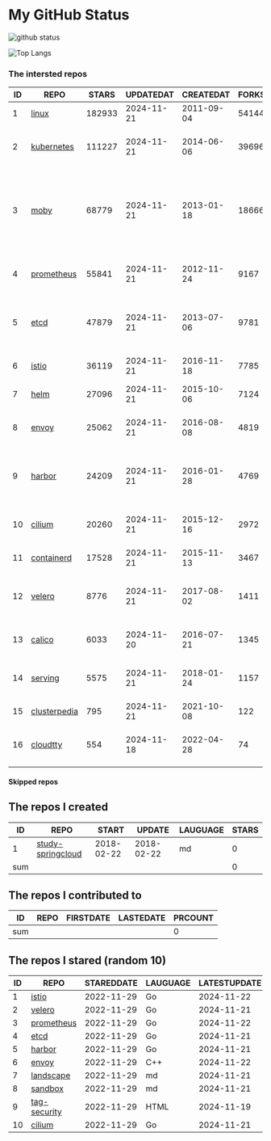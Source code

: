 # My GitHub Status

<img src="https://github-readme-stats-1.yihong0618.vercel.app/api?username=daoqingniu&show_icons=true&&&hide_title=true&count_private=true" alt="github status" />

![Top Langs](https://github-readme-stats-1.yihong0618.vercel.app/api/top-langs/?username=daoqingniu&layout=compact)

<!--START_SECTION:github_repos-->
### The intersted repos
| ID |                              REPO                               | STARS  | UPDATEDAT  | CREATEDAT  | FORKSCOUNT |                                                DESCRIPTIONS                                                |
|----|-----------------------------------------------------------------|--------|------------|------------|------------|------------------------------------------------------------------------------------------------------------|
|  1 | [linux](https://github.com/torvalds/linux)                      | 182933 | 2024-11-21 | 2011-09-04 |      54144 | Linux kernel source tree                                                                                   |
|  2 | [kubernetes](https://github.com/kubernetes/kubernetes)          | 111227 | 2024-11-21 | 2014-06-06 |      39696 | Production-Grade Container Scheduling and Management                                                       |
|  3 | [moby](https://github.com/moby/moby)                            |  68779 | 2024-11-21 | 2013-01-18 |      18666 | The Moby Project - a collaborative project for the container ecosystem to assemble container-based systems |
|  4 | [prometheus](https://github.com/prometheus/prometheus)          |  55841 | 2024-11-21 | 2012-11-24 |       9167 | The Prometheus monitoring system and time series database.                                                 |
|  5 | [etcd](https://github.com/etcd-io/etcd)                         |  47879 | 2024-11-21 | 2013-07-06 |       9781 | Distributed reliable key-value store for the most critical data of a distributed system                    |
|  6 | [istio](https://github.com/istio/istio)                         |  36119 | 2024-11-21 | 2016-11-18 |       7785 | Connect, secure, control, and observe services.                                                            |
|  7 | [helm](https://github.com/helm/helm)                            |  27096 | 2024-11-21 | 2015-10-06 |       7124 | The Kubernetes Package Manager                                                                             |
|  8 | [envoy](https://github.com/envoyproxy/envoy)                    |  25062 | 2024-11-21 | 2016-08-08 |       4819 | Cloud-native high-performance edge/middle/service proxy                                                    |
|  9 | [harbor](https://github.com/goharbor/harbor)                    |  24209 | 2024-11-21 | 2016-01-28 |       4769 | An open source trusted cloud native registry project that stores, signs, and scans content.                |
| 10 | [cilium](https://github.com/cilium/cilium)                      |  20260 | 2024-11-21 | 2015-12-16 |       2972 | eBPF-based Networking, Security, and Observability                                                         |
| 11 | [containerd](https://github.com/containerd/containerd)          |  17528 | 2024-11-21 | 2015-11-13 |       3467 | An open and reliable container runtime                                                                     |
| 12 | [velero](https://github.com/vmware-tanzu/velero)                |   8776 | 2024-11-21 | 2017-08-02 |       1411 | Backup and migrate Kubernetes applications and their persistent volumes                                    |
| 13 | [calico](https://github.com/projectcalico/calico)               |   6033 | 2024-11-20 | 2016-07-21 |       1345 | Cloud native networking and network security                                                               |
| 14 | [serving](https://github.com/knative/serving)                   |   5575 | 2024-11-21 | 2018-01-24 |       1157 | Kubernetes-based, scale-to-zero, request-driven compute                                                    |
| 15 | [clusterpedia](https://github.com/clusterpedia-io/clusterpedia) |    795 | 2024-11-21 | 2021-10-08 |        122 | The Encyclopedia of Kubernetes clusters                                                                    |
| 16 | [cloudtty](https://github.com/cloudtty/cloudtty)                |    554 | 2024-11-18 | 2022-04-28 |         74 | A Friendly Kubernetes CloudShell (Web Terminal) !                                                          |



#### Skipped repos
<!--END_SECTION:github_repos-->

<!--START_SECTION:my_github-->
## The repos I created
| ID  |                                 REPO                                 |   START    |   UPDATE   | LAUGUAGE | STARS |
|-----|----------------------------------------------------------------------|------------|------------|----------|-------|
|   1 | [study-springcloud](https://github.com/daoqingniu/study-springcloud) | 2018-02-22 | 2018-02-22 | md       |     0 |
| sum |                                                                      |            |            |          |     0 |

## The repos I contributed to
| ID  | REPO | FIRSTDATE | LASTEDATE | PRCOUNT |
|-----|------|-----------|-----------|---------|
| sum |      |           |           |       0 |

## The repos I stared (random 10)
| ID |                          REPO                          | STAREDDATE | LAUGUAGE | LATESTUPDATE |
|----|--------------------------------------------------------|------------|----------|--------------|
|  1 | [istio](https://github.com/istio/istio)                | 2022-11-29 | Go       | 2024-11-22   |
|  2 | [velero](https://github.com/vmware-tanzu/velero)       | 2022-11-29 | Go       | 2024-11-21   |
|  3 | [prometheus](https://github.com/prometheus/prometheus) | 2022-11-29 | Go       | 2024-11-22   |
|  4 | [etcd](https://github.com/etcd-io/etcd)                | 2022-11-29 | Go       | 2024-11-21   |
|  5 | [harbor](https://github.com/goharbor/harbor)           | 2022-11-29 | Go       | 2024-11-21   |
|  6 | [envoy](https://github.com/envoyproxy/envoy)           | 2022-11-29 | C++      | 2024-11-22   |
|  7 | [landscape](https://github.com/cncf/landscape)         | 2022-11-29 | md       | 2024-11-21   |
|  8 | [sandbox](https://github.com/cncf/sandbox)             | 2022-11-29 | md       | 2024-11-21   |
|  9 | [tag-security](https://github.com/cncf/tag-security)   | 2022-11-29 | HTML     | 2024-11-19   |
| 10 | [cilium](https://github.com/cilium/cilium)             | 2022-11-29 | Go       | 2024-11-21   |

<!--END_SECTION:my_github-->

